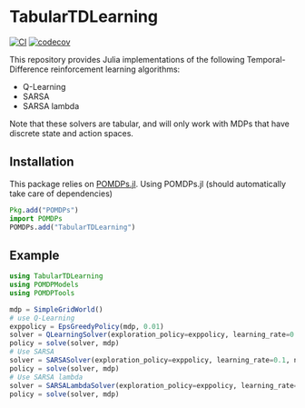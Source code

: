 # TabularTDLearning

[![CI](https://github.com/JuliaPOMDP/TabularTDLearning.jl/actions/workflows/CI.yml/badge.svg)](https://github.com/JuliaPOMDP/TabularTDLearning.jl/actions/workflows/CI.yml)
[![codecov](https://codecov.io/gh/JuliaPOMDP/TabularTDLearning.jl/branch/master/graph/badge.svg?token=vuJ6Ax5SQj)](https://codecov.io/gh/JuliaPOMDP/TabularTDLearning.jl)

This repository provides Julia implementations of the following Temporal-Difference reinforcement learning algorithms:

- Q-Learning
- SARSA
- SARSA lambda

Note that these solvers are tabular, and will only work with MDPs that have discrete state and action spaces.

## Installation

This package relies on [POMDPs.jl](https://github.com/JuliaPOMDP/POMDPs.jl). Using POMDPs.jl (should automatically take care of dependencies)

```julia
Pkg.add("POMDPs")
import POMDPs
POMDPs.add("TabularTDLearning")
```

## Example

```julia
using TabularTDLearning
using POMDPModels
using POMDPTools

mdp = SimpleGridWorld()
# use Q-Learning
exppolicy = EpsGreedyPolicy(mdp, 0.01)
solver = QLearningSolver(exploration_policy=exppolicy, learning_rate=0.1, n_episodes=5000, max_episode_length=50, eval_every=50, n_eval_traj=100)
policy = solve(solver, mdp)
# Use SARSA
solver = SARSASolver(exploration_policy=exppolicy, learning_rate=0.1, n_episodes=5000, max_episode_length=50, eval_every=50, n_eval_traj=100)
policy = solve(solver, mdp)
# Use SARSA lambda
solver = SARSALambdaSolver(exploration_policy=exppolicy, learning_rate=0.1, lambda=0.9, n_episodes=5000, max_episode_length=50, eval_every=50, n_eval_traj=100)
policy = solve(solver, mdp)

```

